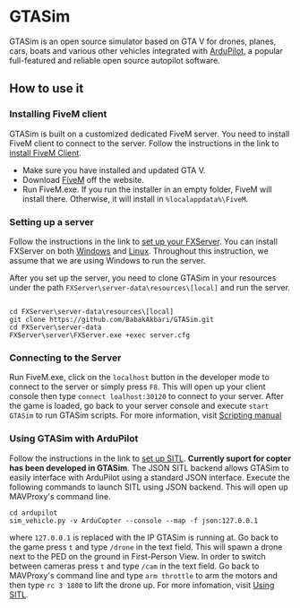 # GTASim

GTASim is an open source simulator based on GTA V for drones, planes, cars, boats and various other vehicles integrated with [ArduPilot](https://github.com/ArduPilot/ardupilot), a popular full-featured and reliable open source autopilot software. 

## How to use it

### Installing FiveM client

GTASim is built on a customized dedicated FiveM server. You need to install FiveM client to connect to the server.
Follow the instructions in the link to [install FiveM Client](https://docs.fivem.net/docs/client-manual/installing-fivem/).
* Make sure you have installed and updated GTA V.
* Download [FiveM](https://fivem.net/) off the website.
* Run FiveM.exe. If you run the installer in an empty folder, FiveM will install there. Otherwise, it will install in `%localappdata%\FiveM`.

### Setting up a server

Follow the instructions in the link to [set up your FXServer](https://docs.fivem.net/docs/server-manual/setting-up-a-server/). 
You can install FXServer on both [Windows](https://docs.fivem.net/docs/server-manual/setting-up-a-server/#windows) and [Linux](https://docs.fivem.net/docs/server-manual/setting-up-a-server/#linux). Throughout this instruction, we assume that we are using Windows to run the server.

After you set up the server, you need to clone GTASim in your resources under the path `FXServer\server-data\resources\[local]` and run the server.

```

cd FXServer\server-data\resources\[local]
git clone https://github.com/BabakAkbari/GTASim.git
cd FXServer\server-data
FXServer\server\FXServer.exe +exec server.cfg
```

### Connecting to the Server

Run FiveM.exe, click on the `localhost` button in the developer mode to connect to the server or simply press `F8`. This will open up your client console then type `connect loalhost:30120` to connect to your server. After the game is loaded, go back to your server console and execute `start GTASim` to run GTASim scripts. For more information, visit [Scripting manual](https://docs.fivem.net/docs/scripting-manual/) 

### Using GTASim with ArduPilot

Follow the instructions in the link to [set up SITL](https://ardupilot.org/dev/docs/SITL-setup-landingpage.html).
**Currently suport for copter has been developed in GTASim**.
The JSON SITL backend allows GTASim to easily interface with ArduPilot using a standard JSON interface. 
Execute the following commands to launch SITL using JSON backend. This will open up MAVProxy's command line.
```
cd ardupilot
sim_vehicle.py -v ArduCopter --console --map -f json:127.0.0.1
```
where `127.0.0.1` is replaced with the IP GTASim is running at.
Go back to the game press `t` and type `/drone` in the text field. This will spawn a drone next to the PED on the ground in First-Person View. In order to switch between cameras press `t` and type `/cam` in the text field. 
Go back to MAVProxy's command line and type `arm throttle` to arm the motors and then type `rc 3 1800` to lift the drone up.
For more infomation, visit [Using SITL](https://ardupilot.org/dev/docs/using-sitl-for-ardupilot-testing.html).
